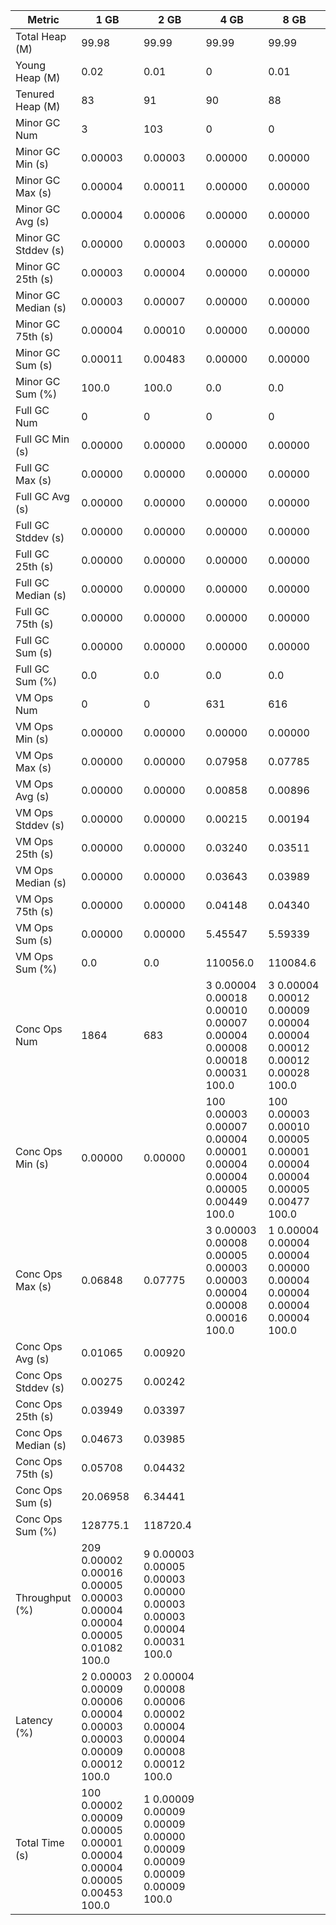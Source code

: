 | Metric | 1 GB | 2 GB | 4 GB | 8 GB |
|------|----|----|----|----|
| Total Heap (M) | 99.98 | 99.99 | 99.99 | 99.99 |
| Young Heap (M) | 0.02 | 0.01 | 0 | 0.01 |
| Tenured Heap (M) | 83 | 91 | 90 | 88 |
| Minor GC Num | 3 | 103 | 0 | 0 |
| Minor GC Min (s) | 0.00003 | 0.00003 | 0.00000 | 0.00000 |
| Minor GC Max (s) | 0.00004 | 0.00011 | 0.00000 | 0.00000 |
| Minor GC Avg (s) | 0.00004 | 0.00006 | 0.00000 | 0.00000 |
| Minor GC Stddev (s) | 0.00000 | 0.00003 | 0.00000 | 0.00000 |
| Minor GC 25th (s) | 0.00003 | 0.00004 | 0.00000 | 0.00000 |
| Minor GC Median (s) | 0.00003 | 0.00007 | 0.00000 | 0.00000 |
| Minor GC 75th (s) | 0.00004 | 0.00010 | 0.00000 | 0.00000 |
| Minor GC Sum (s) | 0.00011 | 0.00483 | 0.00000 | 0.00000 |
| Minor GC Sum (%) | 100.0 | 100.0 | 0.0 | 0.0 |
| Full GC Num | 0 | 0 | 0 | 0 |
| Full GC Min (s) | 0.00000 | 0.00000 | 0.00000 | 0.00000 |
| Full GC Max (s) | 0.00000 | 0.00000 | 0.00000 | 0.00000 |
| Full GC Avg (s) | 0.00000 | 0.00000 | 0.00000 | 0.00000 |
| Full GC Stddev (s) | 0.00000 | 0.00000 | 0.00000 | 0.00000 |
| Full GC 25th (s) | 0.00000 | 0.00000 | 0.00000 | 0.00000 |
| Full GC Median (s) | 0.00000 | 0.00000 | 0.00000 | 0.00000 |
| Full GC 75th (s) | 0.00000 | 0.00000 | 0.00000 | 0.00000 |
| Full GC Sum (s) | 0.00000 | 0.00000 | 0.00000 | 0.00000 |
| Full GC Sum (%) | 0.0 | 0.0 | 0.0 | 0.0 |
| VM Ops Num | 0 | 0 | 631 | 616 |
| VM Ops Min (s) | 0.00000 | 0.00000 | 0.00000 | 0.00000 |
| VM Ops Max (s) | 0.00000 | 0.00000 | 0.07958 | 0.07785 |
| VM Ops Avg (s) | 0.00000 | 0.00000 | 0.00858 | 0.00896 |
| VM Ops Stddev (s) | 0.00000 | 0.00000 | 0.00215 | 0.00194 |
| VM Ops 25th (s) | 0.00000 | 0.00000 | 0.03240 | 0.03511 |
| VM Ops Median (s) | 0.00000 | 0.00000 | 0.03643 | 0.03989 |
| VM Ops 75th (s) | 0.00000 | 0.00000 | 0.04148 | 0.04340 |
| VM Ops Sum (s) | 0.00000 | 0.00000 | 5.45547 | 5.59339 |
| VM Ops Sum (%) | 0.0 | 0.0 | 110056.0 | 110084.6 |
| Conc Ops Num | 1864 | 683 | 3	0.00004	0.00018	0.00010	0.00007	0.00004	0.00008	0.00018	0.00031	100.0 | 3	0.00004	0.00012	0.00009	0.00004	0.00004	0.00012	0.00012	0.00028	100.0 |
| Conc Ops Min (s) | 0.00000 | 0.00000 | 100	0.00003	0.00007	0.00004	0.00001	0.00004	0.00004	0.00005	0.00449	100.0 | 100	0.00003	0.00010	0.00005	0.00001	0.00004	0.00004	0.00005	0.00477	100.0 |
| Conc Ops Max (s) | 0.06848 | 0.07775 | 3	0.00003	0.00008	0.00005	0.00003	0.00003	0.00004	0.00008	0.00016	100.0 | 1	0.00004	0.00004	0.00004	0.00000	0.00004	0.00004	0.00004	0.00004	100.0 |
| Conc Ops Avg (s) | 0.01065 | 0.00920 |  |  |
| Conc Ops Stddev (s) | 0.00275 | 0.00242 |  |  |
| Conc Ops 25th (s) | 0.03949 | 0.03397 |  |  |
| Conc Ops Median (s) | 0.04673 | 0.03985 |  |  |
| Conc Ops 75th (s) | 0.05708 | 0.04432 |  |  |
| Conc Ops Sum (s) | 20.06958 | 6.34441 |  |  |
| Conc Ops Sum (%) | 128775.1 | 118720.4 |  |  |
| Throughput (%) | 209	0.00002	0.00016	0.00005	0.00003	0.00004	0.00004	0.00005	0.01082	100.0 | 9	0.00003	0.00005	0.00003	0.00000	0.00003	0.00003	0.00004	0.00031	100.0 |  |  |
| Latency (%) | 2	0.00003	0.00009	0.00006	0.00004	0.00003	0.00003	0.00009	0.00012	100.0 | 2	0.00004	0.00008	0.00006	0.00002	0.00004	0.00004	0.00008	0.00012	100.0 |  |  |
| Total Time (s) | 100	0.00002	0.00009	0.00005	0.00001	0.00004	0.00004	0.00005	0.00453	100.0 | 1	0.00009	0.00009	0.00009	0.00000	0.00009	0.00009	0.00009	0.00009	100.0 |  |  |
